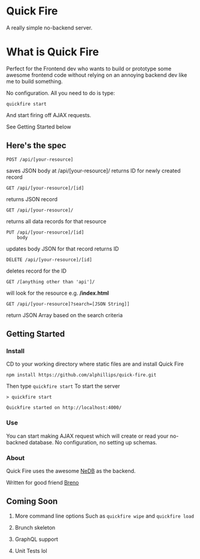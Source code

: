 # Quick Fire

A really simple no-backend server.

# What is Quick Fire

Perfect for the Frontend dev who wants to build or prototype some awesome frontend code without relying on an annoying backend dev like me to build something.

No configuration. All you need to do is type:
```
quickfire start
```
And start firing off AJAX requests.

See Getting Started below

## Here's the spec

```
POST /api/[your-resource]   
```   
   saves JSON body at /api/[your-resource]/
   returns ID for newly created record

```
GET /api/[your-resource]/[id]
```
   returns JSON record

```
GET /api/[your-resource]/
```
  returns all data records for that resource

```
PUT /api/[your-resource]/[id]
    body
```
   updates body JSON for that record
   returns ID

```
DELETE /api/[your-resource]/[id]
```
   deletes record for the ID

```
GET /[anything other than 'api']/
```
will look for the resource
e.g. **/index.html**

```
GET /api/[your-resource]?search=[JSON String]]
```
return JSON Array based on the search criteria

## Getting Started

### Install

CD to your working directory where static files are and install Quick Fire

```
npm install https://github.com/alphillips/quick-fire.git
```

Then type `quickfire start` To start the server
```
> quickfire start

Quickfire started on http://localhost:4000/

```


### Use
You can start making AJAX request which will create or read your no-backned database.
No configuration, no setting up schemas.

### About
Quick Fire uses the awesome [NeDB](https://github.com/louischatriot/nedb) as the backend.

Written for good friend [Breno](https://github.com/brenopittoli)

## Coming Soon

1. More command line options
   Such as `quickfire wipe` and `quickfire load`


2. Brunch skeleton


3. GraphQL support


4. Unit Tests lol
